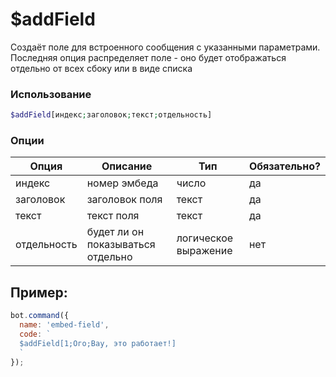 # $addField

Создаёт поле для встроенного сообщения с указанными параметрами. Последняя опция распределяет поле - оно будет отображаться отдельно от всех сбоку или в виде списка
### Использование
 
```php
$addField[индекс;заголовок;текст;отдельность]
```

### Опции


| Опция | Описание | Тип | Обязательно? |
|--------|-------------|------|----------|
| индекс | номер эмбеда | число | да |
| заголовок | заголовок поля |текст | да |
| текст | текст поля | текст | да |
| отдельность | будет ли он показываться отдельно | логическое выражение | нет |


## Пример:

```javascript
bot.command({
  name: 'embed-field',
  code: `
  $addField[1;Ого;Вау, это работает!]
  `
});
```
